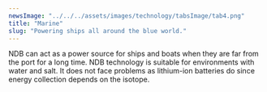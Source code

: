 ```yaml
---
newsImage: "../../../assets/images/technology/tabsImage/tab4.png"
title: "Marine"
slug: "Powering ships all around the blue world."
---
```


NDB can act as a power source for ships and boats when they are far from the port for a long time. NDB technology is suitable for environments with water and salt. It does not face problems as lithium-ion batteries do since energy collection depends on the isotope.
